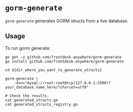# `gorm-generate`

`gorm-generate` generates GORM structs from a live database.

## Usage

To run gorm generate:

```
go get -u github.com/frontdesk-anywhere/gorm-generate
go install github.com/frontdesk-anywhere/gorm-generate

cd ${dir_where_you_want_to_generate_structs}

gorm-generate \
    -dsn="mysql://root:root@tcp(127.0.0.1:3306)?your_database_name_here/?charset=utf8"

# Check the results.
cat generated_structs.go
cat generated_structs_registry.go
```
